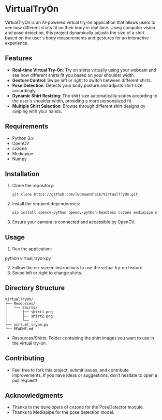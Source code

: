# VirtualTryOn

VirtualTryOn is an AI-powered virtual try-on application that allows users to see how different shirts fit on their body in real time. Using computer vision and pose detection, this project dynamically adjusts the size of a shirt based on the user's body measurements and gestures for an interactive experience.

## Features

- **Real-time Virtual Try-On**: Try on shirts virtually using your webcam and see how different shirts fit you based on your shoulder width.
- **Gesture Control**: Swipe left or right to switch between different shirts.
- **Pose Detection**: Detects your body posture and adjusts shirt size accordingly.
- **Dynamic Shirt Resizing**: The shirt size automatically scales according to the user's shoulder width, providing a more personalized fit.
- **Multiple Shirt Selection**: Browse through different shirt designs by swiping with your hands.

## Requirements

- Python 3.x
- OpenCV
- cvzone
- Mediapipe
- Numpy

## Installation

1. Clone the repository:
   ```bash
   git clone https://github.com/luqmaanshaik/VirtualTryOn.git
2. Install the required dependencies:
   ```bash
   pip install opencv-python opencv-python-headless cvzone mediapipe numpy

3. Ensure your camera is connected and accessible by OpenCV.
## Usage
1. Run the application:

python virtual_tryon.py

2. Follow the on-screen instructions to use the virtual try-on feature.
3. Swipe left or right to change shirts.

## Directory Structure
 ```
VirtualTryOn/
├── Resources/
│   └── Shirts/
│       ├── shirt1.png
│       ├── shirt2.png
│       └── ...
├── virtual_tryon.py
└── README.md
 ```
- Resources/Shirts: Folder containing the shirt images you want to use in the virtual try-on.

## Contributing
- Feel free to fork this project, submit issues, and contribute improvements. If you have ideas or suggestions, don’t hesitate to open a pull request!

## Acknowledgments
- Thanks to the developers of cvzone for the PoseDetector module.
- Thanks to Mediapipe for the pose detection model.
